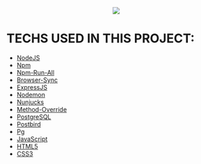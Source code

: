 <div align="center">
  <img src="https://github.com/gibifyOfficial/launchStore/blob/master/public/assets/lanchstore-template.png" >
</div>

# TECHS USED IN THIS PROJECT:

 * [NodeJS](https://nodejs.org/en/docs/)
 * [Npm](https://www.npmjs.com/get-npm)
 * [Npm-Run-All](https://www.npmjs.com/package/npm-run-all)
 * [Browser-Sync](https://www.browsersync.io/)
 * [ExpressJS](https://expressjs.com/)
 * [Nodemon](https://nodemon.io/)
 * [Nunjucks](https://mozilla.github.io/nunjucks/templating.html)
 * [Method-Override](https://www.npmjs.com/package/method-override)
 * [PostgreSQL](https://www.postgresql.org/)
 * [Postbird](https://www.electronjs.org/docs)
 * [Pg](https://www.npmjs.com/package/pg)
 * [JavaScript](https://www.javascript.com/)
 * [HTML5](https://developer.mozilla.org/en-US/docs/Web/Guide/HTML/HTML5)
 * [CSS3](https://developer.mozilla.org/en-US/docs/Archive/CSS3)
